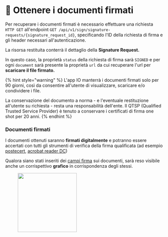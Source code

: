 # 📃 Ottenere i documenti firmati

Per recuperare i documenti firmati è necessario effettuare una richiesta `HTTP GET` all'endpoint `GET /api/v1/sign/signature-requests/{signature_request_id}`, specificando l'ID della richiesta di firma e gli header necessari all'autenticazione.

La risorsa restituita conterrà il dettaglio della **Signature Request.**

In questo caso, la proprietà `status` della richiesta di firma sarà `SIGNED` e per ogni `document` sarà presente la proprietà `url` da cui recuperare l'url per **scaricare il file firmato.**

{% hint style="warning" %}
L'app IO manterrà i documenti firmati solo per 90 giorni, così da consentire all'utente di visualizzare, scaricare e/o condividere i file.&#x20;

La conservazione del documento a norma - e l'eventuale restituzione all'utente su richiesta - resta una responsabilità dell'ente. Il QTSP (Qualified Trusted Service Provider) è tenuto a conservare i certificati di firma one shot per 20 anni.&#x20;
{% endhint %}

### Documenti firmati

I documenti ottenuti saranno **firmati digitalmente** e potranno essere accertati con tutti gli strumenti di verifica della firma qualificata (ad esempio [postecert](https://vol.postecert.poste.it/verificatore/it?type=0), [acrobat reader DC](https://www.adobe.com/it/))

Qualora siano stati inseriti dei [campi firma](il-processo-di-firma/preparare-i-documenti/identificare-i-campi-firma/) sui documenti, sarà reso visibile anche un corrispettivo **grafico** in corrispondenza degli stessi.&#x20;

<figure><img src=".gitbook/assets/Screenshot 2023-05-02 alle 12.44.43.png" alt="" width="188"><figcaption></figcaption></figure>

